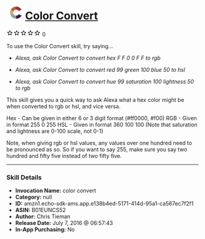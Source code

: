 # &nbsp;<img src="skill_icon" alt="Color Convert icon" width="36"> [Color Convert](http://alexa.amazon.com/#skills/amzn1.echo-sdk-ams.app.e138b4ed-5171-414d-95a1-ca567ec7f2f1)
![0 stars](../../images/ic_star_border_black_18dp_1x.png)![0 stars](../../images/ic_star_border_black_18dp_1x.png)![0 stars](../../images/ic_star_border_black_18dp_1x.png)![0 stars](../../images/ic_star_border_black_18dp_1x.png)![0 stars](../../images/ic_star_border_black_18dp_1x.png) 0

To use the Color Convert skill, try saying...

* *Alexa, ask Color Convert to convert hex F F 0 0 F F to rgb*

* *Alexa, ask Color Convert to convert red 99 green 100 blue 50 to hsl*

* *Alexa, ask Color Convert to convert hue 99 saturation 100 lightness 50 to rgb*

This skill gives you a quick way to ask Alexa what a hex color might be when converted to rgb or hsl, and vice versa.

Hex - Can be given in either 6 or 3 digit format (#ff0000, #f00)
RGB - Given in format 255 0 255
HSL - Given in format 360 100 100 (Note that saturation and lightness are 0-100 scale, not 0-1)

Note, when giving rgb or hsl values, any values over one hundred need to be pronounced as so. So if you want to say 255, make sure you say two hundred and fifty five instead of two fifty five.

***

### Skill Details

* **Invocation Name:** color convert
* **Category:** null
* **ID:** amzn1.echo-sdk-ams.app.e138b4ed-5171-414d-95a1-ca567ec7f2f1
* **ASIN:** B01EUNCS52
* **Author:** Chris Tieman
* **Release Date:** July 7, 2016 @ 06:57:43
* **In-App Purchasing:** No
